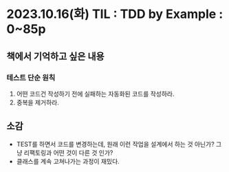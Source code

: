 ﻿# 2023.10.16(화) TIL : TDD by Example : 0~85p


## 책에서 기억하고 싶은 내용
### 테스트 단순 원칙
1. 어떤 코드건 작성하기 전에 실패하는 자동화된 코드를 작성하라.
2. 중복을 제거하라.



## 소감
- TEST를 하면서 코드를 변경하는데, 원래 이런 작업을 설계에서 하는 것 아닌가? 그냥 리팩토링과 어떤 것이 다른 것 인가?
- 클래스를 계속 고쳐나가는 과정이 재밌다.
